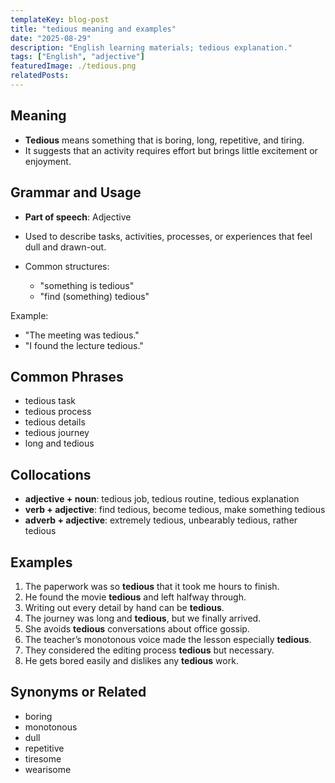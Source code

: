 ```yaml
---
templateKey: blog-post
title: "tedious meaning and examples"
date: "2025-08-29"
description: "English learning materials; tedious explanation."
tags: ["English", "adjective"]
featuredImage: ./tedious.png
relatedPosts:
---
```


## Meaning

- **Tedious** means something that is boring, long, repetitive, and tiring.
- It suggests that an activity requires effort but brings little excitement or enjoyment.

## Grammar and Usage

- **Part of speech**: Adjective
- Used to describe tasks, activities, processes, or experiences that feel dull and drawn-out.
- Common structures:

  - "something is tedious"
  - "find (something) tedious"

Example:

- "The meeting was tedious."
- "I found the lecture tedious."

## Common Phrases

- tedious task
- tedious process
- tedious details
- tedious journey
- long and tedious

## Collocations

- **adjective + noun**: tedious job, tedious routine, tedious explanation
- **verb + adjective**: find tedious, become tedious, make something tedious
- **adverb + adjective**: extremely tedious, unbearably tedious, rather tedious

## Examples

1. The paperwork was so **tedious** that it took me hours to finish.
2. He found the movie **tedious** and left halfway through.
3. Writing out every detail by hand can be **tedious**.
4. The journey was long and **tedious**, but we finally arrived.
5. She avoids **tedious** conversations about office gossip.
6. The teacher’s monotonous voice made the lesson especially **tedious**.
7. They considered the editing process **tedious** but necessary.
8. He gets bored easily and dislikes any **tedious** work.

## Synonyms or Related

- boring
- monotonous
- dull
- repetitive
- tiresome
- wearisome

